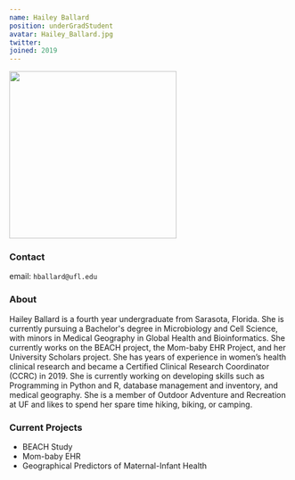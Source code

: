 ```yaml
---
name: Hailey Ballard
position: underGradStudent
avatar: Hailey_Ballard.jpg
twitter:
joined: 2019
---
```


<img width="300" src="{{site.baseurl}}/images/people/{{page.avatar}}" data-action="zoom">

### Contact

email: `hballard@ufl.edu` <br>


### About

Hailey Ballard is a fourth year undergraduate from Sarasota, Florida. She is currently pursuing a Bachelor's degree in Microbiology and Cell Science, with minors in Medical Geography in Global Health and Bioinformatics.  She currently works on the BEACH project, the Mom-baby EHR Project, and her University Scholars project. She has years of experience in women’s health clinical research and became a Certified Clinical Research Coordinator (CCRC) in 2019. She is currently working on developing skills such as Programming in Python and R, database management and inventory, and medical geography. She is a member of Outdoor Adventure and Recreation at UF and likes to spend her spare time hiking, biking, or camping. 


### Current Projects

- BEACH Study
- Mom-baby EHR
- Geographical Predictors of Maternal-Infant Health



